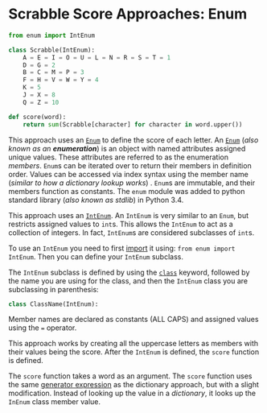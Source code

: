 # Scrabble Score Approaches: Enum

```python
from enum import IntEnum

class Scrabble(IntEnum):
    A = E = I = O = U = L = N = R = S = T = 1
    D = G = 2
    B = C = M = P = 3
    F = H = V = W = Y = 4
    K = 5
    J = X = 8
    Q = Z = 10

def score(word):
    return sum(Scrabble[character] for character in word.upper())
```

This approach uses an [`Enum`][enum] to define the score of each letter. An
[`Enum`][enum] (_also known as an **enumeration**_) is an object with named
attributes assigned unique values. These attributes are referred to as the
enumeration _members_. `Enum`s can be iterated over to return their members in
definition order. Values can be accessed via index syntax using the member name
(_similar to how a dictionary lookup works_) . `Enum`s are immutable, and their
members function as constants. The `enum` module was added to python standard
library (_also known as stdlib_) in Python 3.4.

This approach uses an [`IntEnum`][int-enum]. An `IntEnum` is very similar to an
`Enum`, but restricts assigned values to `int`s. This allows the `IntEnum` to
act as a collection of integers. In fact, `IntEnum`s are considered subclasses
of `int`s.

To use an `IntEnum` you need to first [import][import] it using:
`from enum import IntEnum`. Then you can define your `IntEnum` subclass.

The `IntEnum` subclass is defined by using the [`class`][classes] keyword,
followed by the name you are using for the class, and then the `IntEnum` class
you are subclassing in parenthesis:

```python
class ClassName(IntEnum):
```

Member names are declared as constants (ALL CAPS) and assigned values using the
`=` operator.

This approach works by creating all the uppercase letters as members with their
values being the score. After the `IntEnum` is defined, the `score` function is
defined.

The `score` function takes a word as an argument. The `score` function uses the
same [generator expression][generator-expression] as the dictionary approach,
but with a slight modification. Instead of looking up the value in a
_dictionary_, it looks up the `InEnum` class member value.

[classes]: https://docs.python.org/3/tutorial/classes.html
[enum]: https://docs.python.org/3/library/enum.html
[generator-expression]: https://peps.python.org/pep-0289/
[int-enum]: https://docs.python.org/3/library/enum.html#enum.IntEnum
[import]: https://docs.python.org/3/reference/import.html
